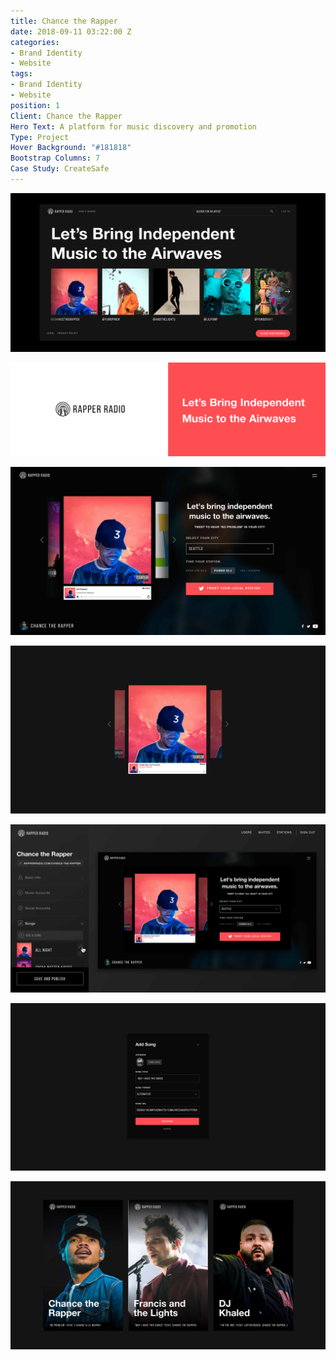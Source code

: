 ```yaml
---
title: Chance the Rapper
date: 2018-09-11 03:22:00 Z
categories:
- Brand Identity
- Website
tags:
- Brand Identity
- Website
position: 1
Client: Chance the Rapper
Hero Text: A platform for music discovery and promotion
Type: Project
Hover Background: "#181818"
Bootstrap Columns: 7
Case Study: CreateSafe
---
```


![chance-the-rapper-hero.png](/img/chance-the-rapper-hero.png)​

![chance-the-rapper-01.png](/img/chance-the-rapper-01.png)​

![chance-the-rapper-02.png](/img/chance-the-rapper-02.png)​

![chance-the-rapper-03.png](/img/chance-the-rapper-03.png)​

![chance-the-rapper-04.png](/img/chance-the-rapper-04.png)​

![chance-the-rapper-05.png](/img/chance-the-rapper-05.png)​

![chance-the-rapper-06.png](/img/chance-the-rapper-06.png)​